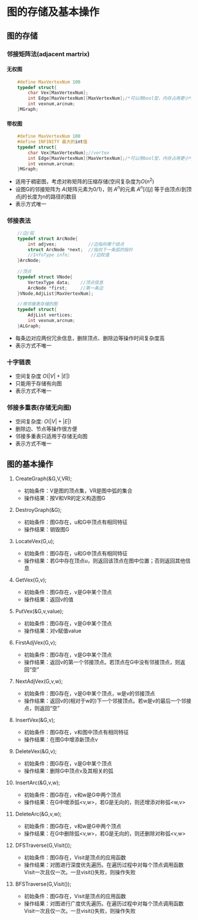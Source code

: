 # 图的存储及基本操作

## 图的存储

### 邻接矩阵法(adjacent martrix)

#### 无权图

```c++
    #define MaxVertexNum 100
    typedef struct{
        char Vex[MaxVertexNum];
        int Edge[MaxVertexNum][MaxVertexNum];/*可以用bool型，内存占用更小*/
        int vexnum,arcnum;
    }MGraph;
```

#### 带权图

```c++
    #define MaxVertexNum 100
    #define INFINITY 最大的int值
    typedef struct{
        char Vex[MaxVertexNum];//vertex
        int Edge[MaxVertexNum][MaxVertexNum];/*可以用bool型，内存占用更小*/
        int vexnum,arcnum;
    }MGraph;

```

- 适用于稠密图，考虑对称矩阵的压缩存储(空间复杂度为$O(n^2)$
- 设图G的邻接矩阵为 $A$(矩阵元素为0/1)，则 $A^{n}$的元素 $A^{n}[i] [j]$ 等于由顶点i到顶点j的长度为n的路径的数目
- 表示方式唯一

### 邻接表法

```c++
    //边/弧
    typedef struct ArcNode{
        int adjvex;            //边指向哪个结点
        struct ArcNode *next;  //指向下一条弧的指针
        //InfoType info;        //边权值
    }ArcNode;
    
    //顶点
    typedef struct VNode{
        VertexType data;    //顶点信息
        ArcNode *first;     //第一条边
    }VNode,AdjList[MaxVertexNum];

    //用邻接表存储的图
    typedef struct{
        AdjList vertices;
        int vexnum,arcnum;
    }ALGraph;
```

- 每条边对应两份冗余信息，删除顶点、删除边等操作时间复杂度高
- 表示方式不唯一

### 十字链表

- 空间复杂度 $O(|V|+|E|)$
- 只能用于存储有向图
- 表示方式不唯一

### 邻接多重表(存储无向图)

- 空间复杂度: $O(|V|+|E|)$
- 删除边、节点等操作很方便
- 邻接多重表只适用于存储无向图
- 表示方式不唯一

## 图的基本操作

1. CreateGraph(&G,V,VR);
    - 初始条件：V是图的顶点集，VR是图中弧的集合
    - 操作结果：按V和VR的定义构造图G

2. DestroyGraph(&G);
    - 初始条件：图G存在，u和G中顶点有相同特征
    - 操作结果：销毁图G

3. LocateVex(G,u);
    - 初始条件：图G存在，u和G中顶点有相同特征
    - 操作结果：若G中存在顶点u，则返回该顶点在图中位置；否则返回其他信息
  
4. GetVex(G,v);
    - 初始条件：图G存在，v是G中某个顶点
    - 操作结果：返回v的值
  
5. PutVex(&G,v,value);
    - 初始条件：图G存在，v是G中某个顶点
    - 操作结果：对v赋值value
  
6. FirstAdjVex(G,v);
    - 初始条件：图G存在，v是G中某个顶点
    - 操作结果：返回v的第一个邻接顶点。若顶点在G中没有邻接顶点，则返回“空”
  
7. NextAdjVex(G,v,w);
    - 初始条件：图G存在，v是G中某个顶点，w是v的邻接顶点
    - 操作结果：返回v的(相对于w的)下一个邻接顶点。若w是v的最后一个邻接点，则返回“空”
  
8. InsertVex(&G,v);
    - 初始条件：图G存在，v和图中顶点有相同特征
    - 操作结果：在图G中增添新顶点v
  
9. DeleteVex(&G,v);
    - 初始条件：图G存在，v是G中某个顶点
    - 操作结果：删除G中顶点v及其相关的弧
  
10. InsertArc(&G,v,w);
    - 初始条件：图G存在，v和w是G中两个顶点
    - 操作结果：在G中增添弧<v,w>，若G是无向的，则还增添对称弧<w,v>

11. DeleteArc(&G,v,w);
    - 初始条件：图G存在，v和w是G中两个顶点
    - 操作结果：在G中删除弧<v,w>，若G是无向的，则还删除对称弧<v,w>

12. DFSTraverse(G,Visit());
    - 初始条件：图G存在，Visit是顶点的应用函数
    - 操作结果：对图进行深度优先遍历。在遍历过程中对每个顶点调用函数Visit一次且仅一次。一旦visit()失败，则操作失败

13. BFSTraverse(G,Visit());
    - 初始条件：图G存在，Visit是顶点的应用函数
    - 操作结果：对图进行广度优先遍历。在遍历过程中对每个顶点调用函数Visit一次且仅一次。一旦visit()失败，则操作失败
